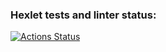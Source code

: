 ### Hexlet tests and linter status:
[![Actions Status](https://github.com/JustArk28/frontend-project-11/actions/workflows/hexlet-check.yml/badge.svg)](https://github.com/JustArk28/frontend-project-11/actions)